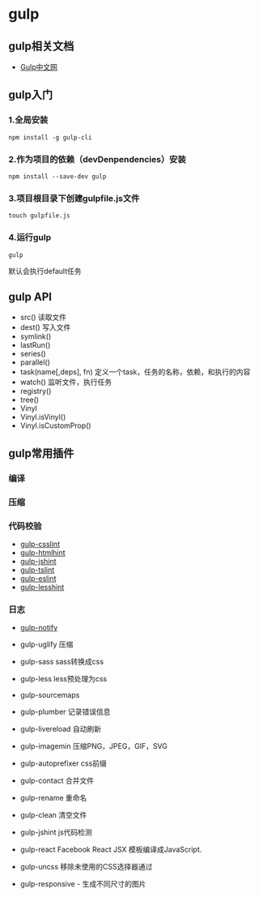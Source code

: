 # gulp

## gulp相关文档

* [Gulp中文网](https://www.gulpjs.com.cn/)

## gulp入门

### 1.全局安装

```
npm install -g gulp-cli
```

### 2.作为项目的依赖（devDenpendencies）安装

```
npm install --save-dev gulp
```

### 3.项目根目录下创建gulpfile.js文件

```
touch gulpfile.js
```

### 4.运行gulp

```
gulp
```
默认会执行default任务


## gulp API
- src() 读取文件
- dest() 写入文件
- symlink()
- lastRun()
- series()
- parallel()
- task(name[,deps], fn) 定义一个task，任务的名称，依赖，和执行的内容
- watch() 监听文件，执行任务
- registry()
- tree()
- Vinyl
- Vinyl.isVinyl()
- Vinyl.isCustomProp()

## gulp常用插件

### 编译

### 压缩

### 代码校验

* [gulp-csslint]()
* [gulp-htmlhint]()
* [gulp-jshint]()
* [gulp-tslint]()
* [gulp-eslint]()
* [gulp-lesshint](https://github.com/lesshint/lesshint)

### 日志
* [gulp-notify](https://github.com/mikaelbr/gulp-notify)




* gulp-uglify  压缩
* gulp-sass  sass转换成css
* gulp-less less预处理为css
* gulp-sourcemaps
* gulp-plumber   记录错误信息
* gulp-livereload     自动刷新
* gulp-imagemin     压缩PNG，JPEG，GIF，SVG
* gulp-autoprefixer  css前缀
* gulp-contact    合并文件
* gulp-rename   重命名
* gulp-clean  清空文件
* gulp-jshint    js代码检测
* gulp-react   Facebook React JSX 模板编译成JavaScript.
* gulp-uncss   移除未使用的CSS选择器通过
* gulp-responsive - 生成不同尺寸的图片
